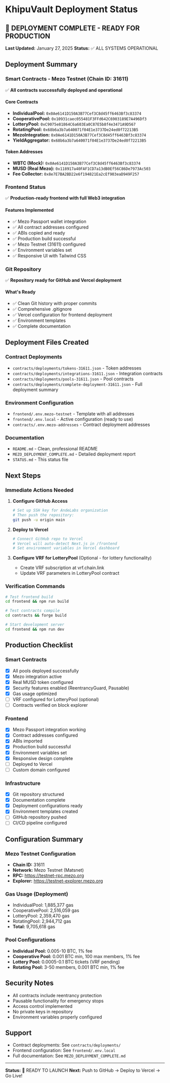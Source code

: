 # KhipuVault Deployment Status

## 🎉 DEPLOYMENT COMPLETE - READY FOR PRODUCTION

**Last Updated:** January 27, 2025
**Status:** ✅ ALL SYSTEMS OPERATIONAL

## Deployment Summary

### Smart Contracts - Mezo Testnet (Chain ID: 31611)
✅ **All contracts successfully deployed and operational**

#### Core Contracts
- **IndividualPool:** `0x0Ae6141D150A3B77Cef3C8d45ff6463Bf3c83374`
- **CooperativePool:** `0x10931caec055481F3FFd642C6903189E7A496Df3`
- **LotteryPool:** `0xC9075e81864C6a603Ea0C87E5b8f4e3471A9D567`
- **RotatingPool:** `0x68b6a3b7a640071f04E1e3737De24ed0f72213B5`
- **MezoIntegration:** `0x0Ae6141D150A3B77Cef3C8d45ff6463Bf3c83374`
- **YieldAggregator:** `0x68b6a3b7a640071f04E1e3737De24ed0f72213B5`

#### Token Addresses
- **WBTC (Mock):** `0x0Ae6141D150A3B77Cef3C8d45ff6463Bf3c83374`
- **MUSD (Real Mezo):** `0x118917a40FAF1CD7a13dB0Ef56C86De7973Ac503`
- **Fee Collector:** `0x8e7E7BA2BD22e6f194821Ea2cEf903eaD949F257`

### Frontend Status
✅ **Production-ready frontend with full Web3 integration**

#### Features Implemented
- ✅ Mezo Passport wallet integration
- ✅ All contract addresses configured
- ✅ ABIs copied and ready
- ✅ Production build successful
- ✅ Mezo Testnet (31611) configured
- ✅ Environment variables set
- ✅ Responsive UI with Tailwind CSS

### Git Repository
✅ **Repository ready for GitHub and Vercel deployment**

#### What's Ready
- ✅ Clean Git history with proper commits
- ✅ Comprehensive .gitignore
- ✅ Vercel configuration for frontend deployment
- ✅ Environment templates
- ✅ Complete documentation

## Deployment Files Created

### Contract Deployments
- `contracts/deployments/tokens-31611.json` - Token addresses
- `contracts/deployments/integrations-31611.json` - Integration contracts
- `contracts/deployments/pools-31611.json` - Pool contracts
- `contracts/deployments/complete-deployment-31611.json` - Full deployment summary

### Environment Configuration
- `frontend/.env.mezo-testnet` - Template with all addresses
- `frontend/.env.local` - Active configuration (ready to use)
- `contracts/.env.mezo-addresses` - Contract deployment addresses

### Documentation
- `README.md` - Clean, professional README
- `MEZO_DEPLOYMENT_COMPLETE.md` - Detailed deployment report
- `STATUS.md` - This status file

## Next Steps

### Immediate Actions Needed

1. **Configure GitHub Access**
   ```bash
   # Set up SSH key for AndeLabs organization
   # Then push the repository:
   git push -u origin main
   ```

2. **Deploy to Vercel**
   ```bash
   # Connect GitHub repo to Vercel
   # Vercel will auto-detect Next.js in /frontend
   # Set environment variables in Vercel dashboard
   ```

3. **Configure VRF for LotteryPool** (Optional - for lottery functionality)
   - Create VRF subscription at vrf.chain.link
   - Update VRF parameters in LotteryPool contract

### Verification Commands

```bash
# Test frontend build
cd frontend && npm run build

# Test contracts compile
cd contracts && forge build

# Start development server
cd frontend && npm run dev
```

## Production Checklist

### Smart Contracts
- [x] All pools deployed successfully
- [x] Mezo integration active
- [x] Real MUSD token configured
- [x] Security features enabled (ReentrancyGuard, Pausable)
- [x] Gas usage optimized
- [ ] VRF configured for LotteryPool (optional)
- [ ] Contracts verified on block explorer

### Frontend
- [x] Mezo Passport integration working
- [x] Contract addresses configured
- [x] ABIs imported
- [x] Production build successful
- [x] Environment variables set
- [x] Responsive design complete
- [ ] Deployed to Vercel
- [ ] Custom domain configured

### Infrastructure
- [x] Git repository structured
- [x] Documentation complete
- [x] Deployment configurations ready
- [x] Environment templates created
- [ ] GitHub repository pushed
- [ ] CI/CD pipeline configured

## Configuration Summary

### Mezo Testnet Configuration
- **Chain ID:** 31611
- **Network:** Mezo Testnet (Matsnet)
- **RPC:** https://testnet-rpc.mezo.org
- **Explorer:** https://testnet-explorer.mezo.org

### Gas Usage (Deployment)
- IndividualPool: 1,885,377 gas
- CooperativePool: 2,516,059 gas
- LotteryPool: 2,359,470 gas
- RotatingPool: 2,944,712 gas
- **Total:** 9,705,618 gas

### Pool Configurations
- **Individual Pool:** 0.005-10 BTC, 1% fee
- **Cooperative Pool:** 0.001 BTC min, 100 max members, 1% fee
- **Lottery Pool:** 0.0005-0.1 BTC tickets (VRF pending)
- **Rotating Pool:** 3-50 members, 0.001 BTC min, 1% fee

## Security Notes

- All contracts include reentrancy protection
- Pausable functionality for emergency stops
- Access control implemented
- No private keys in repository
- Environment variables properly configured

## Support

- Contract deployments: See `contracts/deployments/`
- Frontend configuration: See `frontend/.env.local`
- Full documentation: See `MEZO_DEPLOYMENT_COMPLETE.md`

---

**Status:** 🚀 READY TO LAUNCH
**Next:** Push to GitHub → Deploy to Vercel → Go Live!